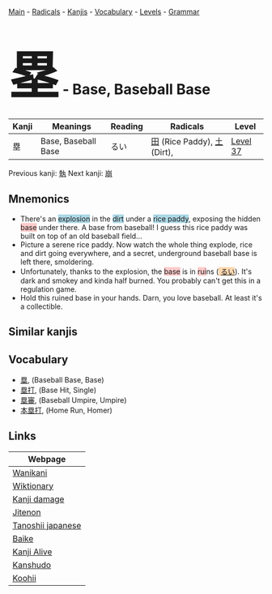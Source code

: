 <style> bigfont {font-size: 100px}</style>
[Main](../index.md) -
[Radicals](../radicals.md) -
[Kanjis](../kanjis.md) -
[Vocabulary](../vocabulary.md) -
[Levels](../levels.md) -
[Grammar](../grammar.md)
# <bigfont> 塁</bigfont> - Base, Baseball Base 

| Kanji | Meanings | Reading | Radicals | Level |
| --- | --- | --- | --- | --- |
| 塁 | Base, Baseball Base | るい | [田](../radicals/田.md) (Rice Paddy), [土](../radicals/土.md) (Dirt),  | [Level 37](../levels/wk_level37.md) |

Previous kanji: [執](執.md) Next kanji: [崩](崩.md) 

## Mnemonics
 * There's an <span style="background-color:#ADD8E6"> explosion</span> in the <span style="background-color:#ADD8E6"> dirt</span> under a <span style="background-color:#ADD8E6"> rice paddy</span>, exposing the hidden <span style="background-color:#ffcccb"> base</span> under there. A base from baseball! I guess this rice paddy was built on top of an old baseball field...
* Picture a serene rice paddy. Now watch the whole thing explode, rice and dirt going everywhere, and a secret, underground baseball base is left there, smoldering.
* Unfortunately, thanks to the explosion, the <span style="background-color:#ffcccb"> base</span> is in <span style="background-color:#ffcccb"> rui</span>ns (<span style="background-color:#fed8b1"> [るい](https://jisho.org/search/るい)</span>). It's dark and smokey and kinda half burned. You probably can't get this in a regulation game.
* Hold this ruined base in your hands. Darn, you love baseball. At least it's a collectible.


## Similar kanjis
 


## Vocabulary
 * [塁](../vocabulary/塁.md), (Baseball Base, Base)
* [塁打](../vocabulary/塁.md), (Base Hit, Single)
* [塁審](../vocabulary/塁.md), (Baseball Umpire, Umpire)
* [本塁打](../vocabulary/塁.md), (Home Run, Homer)



## Links 

| Webpage |
| --- |
| [Wanikani          ](https://www.wanikani.com/kanji/塁) |
| [Wiktionary        ](https://en.wiktionary.org/wiki/塁) |
| [Kanji damage      ](http://www.kanjidamage.com/kanji/search?utf8=✓&q=塁) |
| [Jitenon           ](https://jitenon.com/kanji/塁) |
| [Tanoshii japanese ](https://www.tanoshiijapanese.com/dictionary/kanji.cfm?k=塁) |
| [Baike             ](https://baike.baidu.com/item/塁) |
| [Kanji Alive       ](https://app.kanjialive.com/塁) |
| [Kanshudo          ](https://www.kanshudo.com/searchmn?q=塁) |
| [Koohii            ](https://kanji.koohii.com/study/kanji/塁) |
